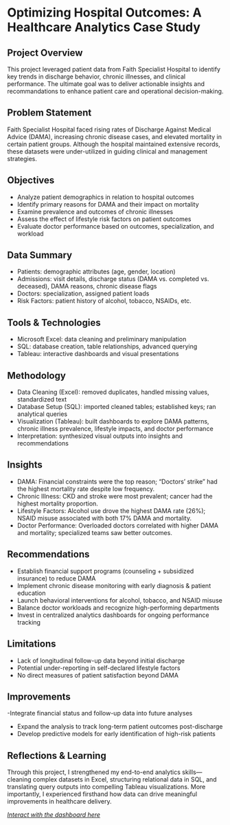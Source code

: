 # **Optimizing Hospital Outcomes: A Healthcare Analytics Case Study**

## **Project Overview**
This project leveraged patient data from Faith Specialist Hospital to identify key trends in discharge behavior, chronic illnesses, and clinical performance. The ultimate goal was to deliver actionable insights and recommandations to enhance patient care and operational decision-making.


## **Problem Statement**
Faith Specialist Hospital faced rising rates of Discharge Against Medical Advice (DAMA), increasing chronic disease cases, and elevated mortality in certain patient groups. Although the hospital maintained extensive records, these datasets were under-utilized in guiding clinical and management strategies.

## **Objectives**
- Analyze patient demographics in relation to hospital outcomes
- Identify primary reasons for DAMA and their impact on mortality
- Examine prevalence and outcomes of chronic illnesses
- Assess the effect of lifestyle risk factors on patient outcomes
- Evaluate doctor performance based on outcomes, specialization, and workload

## **Data Summary**
- Patients: demographic attributes (age, gender, location)
- Admissions: visit details, discharge status (DAMA vs. completed vs. deceased), DAMA reasons, chronic disease flags
- Doctors: specialization, assigned patient loads
- Risk Factors: patient history of alcohol, tobacco, NSAIDs, etc.

## **Tools & Technologies**
- Microsoft Excel: data cleaning and preliminary manipulation
- SQL: database creation, table relationships, advanced querying
- Tableau: interactive dashboards and visual presentations

## **Methodology**
- Data Cleaning (Excel): removed duplicates, handled missing values, standardized text
- Database Setup (SQL): imported cleaned tables; established keys; ran analytical queries
- Visualization (Tableau): built dashboards to explore DAMA patterns, chronic illness prevalence, lifestyle impacts, and doctor performance
- Interpretation: synthesized visual outputs into insights and recommendations

## **Insights**
- DAMA: Financial constraints were the top reason; “Doctors’ strike” had the highest mortality rate despite low frequency.
- Chronic Illness: CKD and stroke were most prevalent; cancer had the highest mortality proportion.
- Lifestyle Factors: Alcohol use drove the highest DAMA rate (26%); NSAID misuse associated with both 17% DAMA and mortality.
- Doctor Performance: Overloaded doctors correlated with higher DAMA and mortality; specialized teams saw better outcomes.

## **Recommendations**
- Establish financial support programs (counseling + subsidized insurance) to reduce DAMA
- Implement chronic disease monitoring with early diagnosis & patient education
- Launch behavioral interventions for alcohol, tobacco, and NSAID misuse
- Balance doctor workloads and recognize high-performing departments
- Invest in centralized analytics dashboards for ongoing performance tracking

## **Limitations**
- Lack of longitudinal follow-up data beyond initial discharge
- Potential under-reporting in self-declared lifestyle factors
- No direct measures of patient satisfaction beyond DAMA

## **Improvements**
-Integrate financial status and follow-up data into future analyses
- Expand the analysis to track long-term patient outcomes post-discharge
- Develop predictive models for early identification of high-risk patients

## **Reflections & Learning**
Through this project, I strengthened my end-to-end analytics skills—cleaning complex datasets in Excel, structuring relational data in SQL, and translating query outputs into compelling Tableau visualizations. More importantly, I experienced firsthand how data can drive meaningful improvements in healthcare delivery.

*[Interact with the dashboard here](https://public.tableau.com/app/profile/faith.amuda/viz/HospitalDashboard_17443984563060/Dashboard1)*

